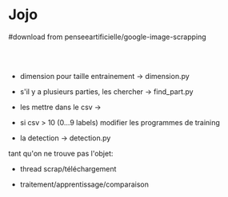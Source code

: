 # Jojo

#download from penseeartificielle/google-image-scrapping

<br><br>

- dimension pour taille entrainement -> dimension.py

- s'il y a plusieurs parties, les chercher -> find_part.py

- les mettre dans le csv -> 

- si csv > 10 (0...9 labels) modifier les programmes de training

-  la detection -> detection.py



tant qu'on ne trouve pas l'objet:

  - thread scrap/téléchargement
  
  - traitement/apprentissage/comparaison


